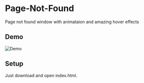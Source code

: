 # Page-Not-Found
Page not found window with animataion and amazing hover effects

## Demo
![Demo](https://user-images.githubusercontent.com/83169198/139522845-999372ba-c691-41cd-b198-aed03c6466b5.png)


## Setup
Just download and open index.html.
